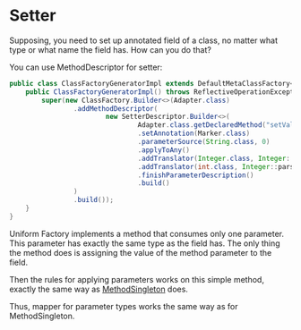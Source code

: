 # Setter

Supposing, you need to set up annotated field of a class, no matter what type 
or what name the field has. How can you do that?

You can use MethodDescriptor for setter:

```java
public class ClassFactoryGeneratorImpl extends DefaultMetaClassFactory<Adapter> {
    public ClassFactoryGeneratorImpl() throws ReflectiveOperationException {
        super(new ClassFactory.Builder<>(Adapter.class)
                .addMethodDescriptor(
                        new SetterDescriptor.Builder<>(
                                Adapter.class.getDeclaredMethod("setValue", String.class))
                                .setAnnotation(Marker.class)
                                .parameterSource(String.class, 0)
                                .applyToAny()
                                .addTranslator(Integer.class, Integer::parseInt)
                                .addTranslator(int.class, Integer::parseInt)
                                .finishParameterDescription()
                                .build()
                )
                .build());
    }
}
```

Uniform Factory implements a method that consumes only one parameter. This 
parameter has exactly the same type as the field has. The only thing the
method does is assigning the value of the method parameter to the field. 

Then the rules for applying parameters works on this simple method,
exactly the same way as 
[MethodSingleton](https://github.com/antkudruk/uniformfactory/tree/develop/examples/listing-3-method-singleton)
does.

Thus, mapper for parameter types works the same way as for 
MethodSingleton.

